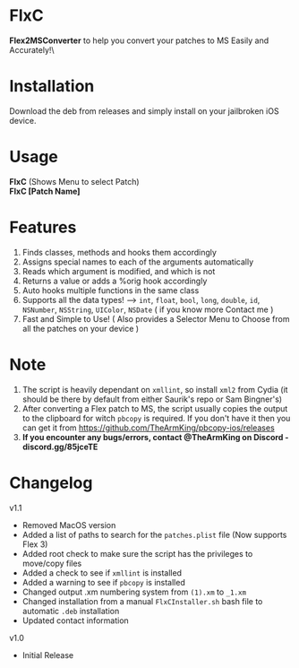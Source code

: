 # FlxC
<b>Flex2MSConverter</b> to help you convert your patches to MS Easily and Accurately!\

# Installation
Download the deb from releases and simply install on your jailbroken iOS device. 

# Usage
<b>FlxC</b> (Shows Menu to select Patch)\
<b>FlxC [Patch Name]</b>

# Features
1) Finds classes, methods and hooks them accordingly
2) Assigns special names to each of the arguments automatically
3) Reads which argument is modified, and which is not
4) Returns a value or adds a %orig hook accordingly
5) Auto hooks multiple functions in the same class
6) Supports all the data types! --> `int`, `float`, `bool`, `long`, `double`, `id`, `NSNumber`, `NSString`, `UIColor`, `NSDate` ( if you know more Contact me )
7) Fast and Simple to Use! ( Also provides a Selector Menu to Choose from all the patches on your device )

# Note
1) The script is heavily dependant on `xmllint`, so install `xml2` from Cydia (it should be there by default from either Saurik's repo or Sam Bingner's)
2) After converting a Flex patch to MS, the script usually copies the output to the clipboard for witch `pbcopy` is required. If you don't have it then you can get it from https://github.com/TheArmKing/pbcopy-ios/releases
3) <b>If you encounter any bugs/errors, contact @TheArmKing on Discord - discord.gg/85jceTE </b>

# Changelog
v1.1
- Removed MacOS version
- Added a list of paths to search for the `patches.plist` file (Now supports Flex 3)
- Added root check to make sure the script has the privileges to move/copy files
- Added a check to see if `xmllint` is installed
- Added a warning to see if `pbcopy` is installed
- Changed output .xm numbering system from `(1).xm` to `_1.xm`
- Changed installation from a manual `FlxCInstaller.sh` bash file to automatic `.deb` installation
- Updated contact information

v1.0
- Initial Release
